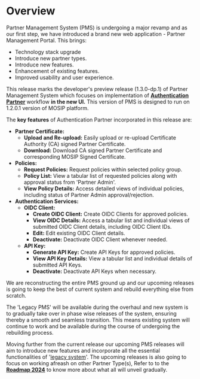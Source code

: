 # Overview

Partner Management System (PMS) is undergoing a major revamp and as our first step, we have introduced a brand new web application - Partner Management Portal. This brings:

* Technology stack upgrade
* Introduce new partner types.
* Introduce new features.
* Enhancement of existing features.
* Improved usability and user experience.

This release marks the developer's preview release (1.3.0-dp.1) of Partner Management System which focuses on implementation of [**Authentication Partner**](../#who-are-the-partners-in-mosip) workflow **in the new UI.** This version of PMS is designed to run on 1.2.0.1 version of MOSIP platform.

The **key features** of Authentication Partner incorporated in this release are:

* **Partner Certificate:**
  * **Upload and Re-upload:** Easily upload or re-upload Certificate Authority (CA) signed Partner Certificate.
  * **Download:** Download CA signed Partner Certificate and corresponding MOSIP Signed Certificate.
* **Policies:**
  * **Request Policies:** Request policies within selected policy group.
  * **Policy List:** View a tabular list of requested policies along with approval status from 'Partner Admin'.
  * **View Policy Details:** Access detailed views of individual policies, including status of Partner Admin approval/rejection.
* **Authentication Services:**
  * **OIDC Client:**
    * **Create OIDC Client:** Create OIDC Clients for approved policies.
    * **View OIDC Details:** Access a tabular list and individual views of submitted OIDC Client details, including OIDC Client IDs.
    * **Edit:** Edit existing OIDC Client details.
    * **Deactivate:** Deactivate OIDC Client whenever needed.
  * **API Key:**
    * **Generate API Key:** Create API Keys for approved policies.
    * **View API Key Details:** View a tabular list and individual details of submitted API Keys.
    * **Deactivate:** Deactivate API Keys when necessary.

We are reconstructing the entire PMS ground up and our upcoming releases is going to keep the best of current system and rebuild everything else from scratch.&#x20;

The 'Legacy PMS' will be available during the overhaul and new system is to gradually take over in phase wise releases of the system, ensuring thereby a smooth and seamless transition. This means existing system will continue to work and be available during the course of undergoing the rebuilding process.

Moving further from the current release our upcoming PMS releases will aim to introduce new features and incorporate all the essential functionalities of '[legacy system](../pms-existing/)'. The upcoming releases is also going to focus on working afreash on other Partner Type(s), Refer to to the [**Roadmap 2024**](../../../roadmap/roadmap-2024-2025.md) to know more about what all will unveil gradually.
